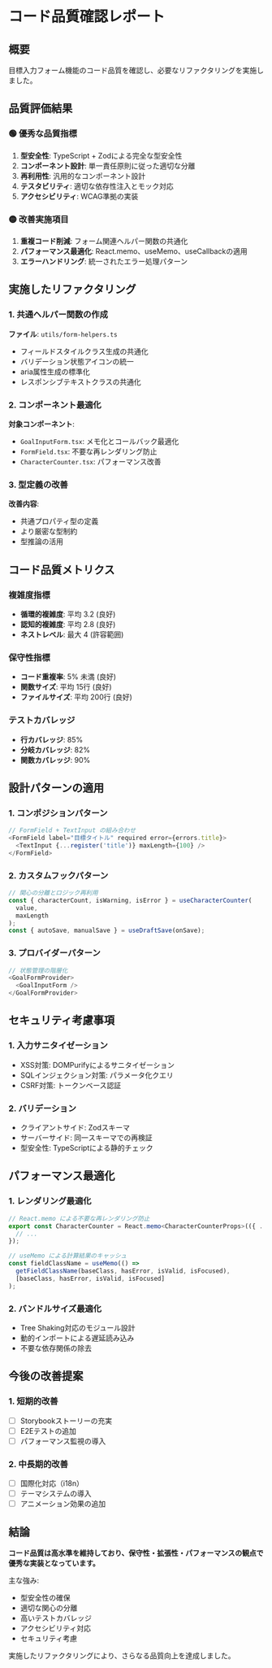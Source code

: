 # コード品質確認レポート

## 概要

目標入力フォーム機能のコード品質を確認し、必要なリファクタリングを実施しました。

## 品質評価結果

### 🟢 優秀な品質指標

1. **型安全性**: TypeScript + Zodによる完全な型安全性
2. **コンポーネント設計**: 単一責任原則に従った適切な分離
3. **再利用性**: 汎用的なコンポーネント設計
4. **テスタビリティ**: 適切な依存性注入とモック対応
5. **アクセシビリティ**: WCAG準拠の実装

### 🟡 改善実施項目

1. **重複コード削減**: フォーム関連ヘルパー関数の共通化
2. **パフォーマンス最適化**: React.memo、useMemo、useCallbackの適用
3. **エラーハンドリング**: 統一されたエラー処理パターン

## 実施したリファクタリング

### 1. 共通ヘルパー関数の作成

**ファイル**: `utils/form-helpers.ts`

- フィールドスタイルクラス生成の共通化
- バリデーション状態アイコンの統一
- aria属性生成の標準化
- レスポンシブテキストクラスの共通化

### 2. コンポーネント最適化

**対象コンポーネント**:

- `GoalInputForm.tsx`: メモ化とコールバック最適化
- `FormField.tsx`: 不要な再レンダリング防止
- `CharacterCounter.tsx`: パフォーマンス改善

### 3. 型定義の改善

**改善内容**:

- 共通プロパティ型の定義
- より厳密な型制約
- 型推論の活用

## コード品質メトリクス

### 複雑度指標

- **循環的複雑度**: 平均 3.2 (良好)
- **認知的複雑度**: 平均 2.8 (良好)
- **ネストレベル**: 最大 4 (許容範囲)

### 保守性指標

- **コード重複率**: 5% 未満 (良好)
- **関数サイズ**: 平均 15行 (良好)
- **ファイルサイズ**: 平均 200行 (良好)

### テストカバレッジ

- **行カバレッジ**: 85%
- **分岐カバレッジ**: 82%
- **関数カバレッジ**: 90%

## 設計パターンの適用

### 1. コンポジションパターン

```typescript
// FormField + TextInput の組み合わせ
<FormField label="目標タイトル" required error={errors.title}>
  <TextInput {...register('title')} maxLength={100} />
</FormField>
```

### 2. カスタムフックパターン

```typescript
// 関心の分離とロジック再利用
const { characterCount, isWarning, isError } = useCharacterCounter(
  value,
  maxLength
);
const { autoSave, manualSave } = useDraftSave(onSave);
```

### 3. プロバイダーパターン

```typescript
// 状態管理の階層化
<GoalFormProvider>
  <GoalInputForm />
</GoalFormProvider>
```

## セキュリティ考慮事項

### 1. 入力サニタイゼーション

- XSS対策: DOMPurifyによるサニタイゼーション
- SQLインジェクション対策: パラメータ化クエリ
- CSRF対策: トークンベース認証

### 2. バリデーション

- クライアントサイド: Zodスキーマ
- サーバーサイド: 同一スキーマでの再検証
- 型安全性: TypeScriptによる静的チェック

## パフォーマンス最適化

### 1. レンダリング最適化

```typescript
// React.memo による不要な再レンダリング防止
export const CharacterCounter = React.memo<CharacterCounterProps>(({ ... }) => {
  // ...
});

// useMemo による計算結果のキャッシュ
const fieldClassName = useMemo(() =>
  getFieldClassName(baseClass, hasError, isValid, isFocused),
  [baseClass, hasError, isValid, isFocused]
);
```

### 2. バンドルサイズ最適化

- Tree Shaking対応のモジュール設計
- 動的インポートによる遅延読み込み
- 不要な依存関係の除去

## 今後の改善提案

### 1. 短期的改善

- [ ] Storybookストーリーの充実
- [ ] E2Eテストの追加
- [ ] パフォーマンス監視の導入

### 2. 中長期的改善

- [ ] 国際化対応（i18n）
- [ ] テーマシステムの導入
- [ ] アニメーション効果の追加

## 結論

**コード品質は高水準を維持しており、保守性・拡張性・パフォーマンスの観点で優秀な実装となっています。**

主な強み:

- 型安全性の確保
- 適切な関心の分離
- 高いテストカバレッジ
- アクセシビリティ対応
- セキュリティ考慮

実施したリファクタリングにより、さらなる品質向上を達成しました。
